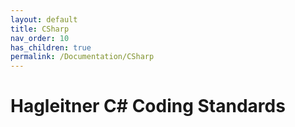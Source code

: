 ```yaml
---
layout: default
title: CSharp
nav_order: 10
has_children: true
permalink: /Documentation/CSharp
---
```


# Hagleitner C# Coding Standards

